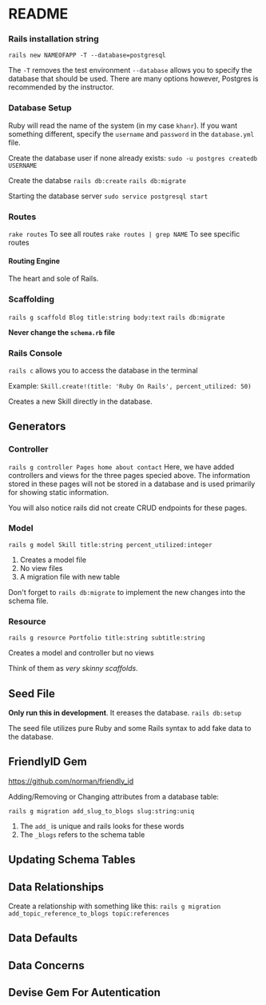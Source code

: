 # README


### Rails installation string
`rails new NAMEOFAPP -T --database=postgresql`

The `-T` removes the test environment
`--database` allows you to specify the database that should be used. There are many options however, Postgres is recommended by the instructor.

### Database Setup
Ruby will read the name of the system (in my case `khanr`). If you want something different, specify the `username` and `password` in the `database.yml` file.

Create the database user if none already exists: `sudo -u postgres createdb USERNAME`

Create the databse
    `rails db:create`
    `rails db:migrate`


Starting the database server
`sudo service postgresql start`

### Routes
`rake routes` To see all routes
`rake routes | grep NAME` To see specific routes

#### Routing Engine

The heart and sole of Rails.

### Scaffolding
`rails g scaffold Blog title:string body:text`
`rails db:migrate`

**Never change the `schema.rb` file**

### Rails Console
`rails c` allows you to access the database in the terminal

Example:
`Skill.create!(title: 'Ruby On Rails', percent_utilized: 50)`

Creates a new Skill directly in the database.

## Generators

### Controller
`rails g controller Pages home about contact`
Here, we have added controllers and views for the three pages specied above. The information stored in these pages will not be stored in a database and is used primarily for showing static information.

You will also notice rails did not create CRUD endpoints for these pages.

### Model
`rails g model Skill title:string percent_utilized:integer`

1. Creates a model file
2. No view files
3. A migration file with new table

Don't forget to `rails db:migrate` to implement the new changes into the schema file.

### Resource
`rails g resource Portfolio title:string subtitle:string`

Creates a model and controller but no views

Think of them as _very skinny scaffolds_.

## Seed File
**Only run this in development**. It ereases the database.
`rails db:setup`

The seed file utilizes pure Ruby and some Rails syntax to add fake data to the database.

## FriendlyID Gem
https://github.com/norman/friendly_id

Adding/Removing or Changing attributes from a database table:

`rails g migration add_slug_to_blogs slug:string:uniq`

1. The `add_` is unique and rails looks for these words
2. The `_blogs` refers to the schema table

## Updating Schema Tables

## Data Relationships

Create a relationship with something like this:
`rails g migration add_topic_reference_to_blogs topic:references`

## Data Defaults

## Data Concerns


## Devise Gem For Autentication